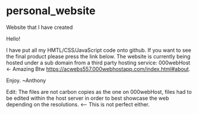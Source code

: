 # personal_website
Website that I have created

Hello!

I have put all my HMTL/CSS/JavaScript code onto github. If you want to see the final product please press the link below.
The website is currently being hosted under a sub domain from a third party hosting service: 000webHost <- Amazing Btw
https://acwebs557.000webhostapp.com/index.html#about.

Enjoy.
~Anthony

Edit: The files are not carbon copies as the one on 000webHost, files had to be edited within the host server 
in order to best showcase the web depending on the resolutions. <-- This is not perfect either.
